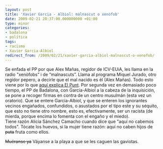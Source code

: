 ```yaml
---
layout: post
title: 'Xavier Garcia - Albiol: malnascut o xenòfob'
date: 2009-02-21 20:37:00.000000000 +01:00
type: minor
categories:
- badalona
- política
tags:
- racismo
- Xavier Garcia-Albiol
redirect_from: /2009/02/21/xavier-garcia-albiol-malnascut-o-xenofob/ 
---
```

Se enfada el PP por que Alex Mañas, regidor de ICV-EUiA, les llama en la radio "xenòfobs” 
i de “malnascuts”. Llama al programa Miquel Jurado, otro regidor pepero, 
a decirle que el mal nacido es él (Alex Mañas). Todo esto viene por lo que 
<a href="http://www.eltotdigital.com/el-pp-torna-a-atiar-la-polemica-amb-una-campanya-contra-un-oratori-musulma/">aquí explica El Punt</a>. 
Por segunda vez en demasiado poco tiempo, el PP de Badalona, con Garcia-Albiol 
a la cabeza de la inquisición, se pone a recoger firmas en contra de un 
centro musulmán (esta vez un oratorio). 
Que se entere Garcia-Albiol, y que se enteren los ignorantes vecinos engañados, confundidos, 
o asustados por el tipo este y su séquito, que esto no tiene otro nombre, 
esto es, efectivamente, ser un racista (de mierda, porque encima lo fomenta con el engaño y el miedo).  
Tiene razón Alicia Sánchez Camacho cuando dice que "aquí no cabemos todos". 
Tócate los huevos, si la mujer tiene razón: aquí no caben hijos de 
<span style="text-decoration: line-through;">puta</span> fruta como ellos. 

<span style="text-decoration: line-through;">Muéranse ya</span> 
Váyanse a la playa a que se les caguen las gaviotas.</div>
